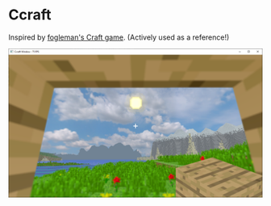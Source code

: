 # Ccraft

Inspired by [fogleman's Craft game](https://github.com/fogleman/Craft). (Actively used as a reference!)

![Screenshot](https://github.com/Winter091/Ccraft/blob/main/screenshots/morning.png)
